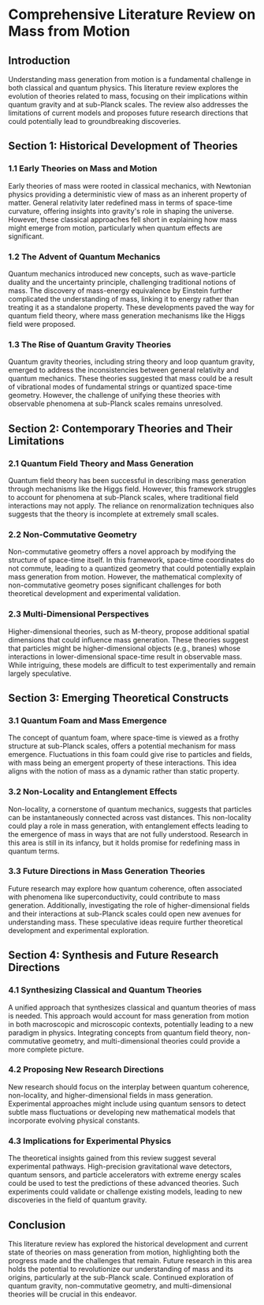 # Comprehensive Literature Review on Mass from Motion

## Introduction
Understanding mass generation from motion is a fundamental challenge in both classical and quantum physics. This literature review explores the evolution of theories related to mass, focusing on their implications within quantum gravity and at sub-Planck scales. The review also addresses the limitations of current models and proposes future research directions that could potentially lead to groundbreaking discoveries.

## Section 1: Historical Development of Theories

### 1.1 Early Theories on Mass and Motion
Early theories of mass were rooted in classical mechanics, with Newtonian physics providing a deterministic view of mass as an inherent property of matter. General relativity later redefined mass in terms of space-time curvature, offering insights into gravity's role in shaping the universe. However, these classical approaches fell short in explaining how mass might emerge from motion, particularly when quantum effects are significant.

### 1.2 The Advent of Quantum Mechanics
Quantum mechanics introduced new concepts, such as wave-particle duality and the uncertainty principle, challenging traditional notions of mass. The discovery of mass-energy equivalence by Einstein further complicated the understanding of mass, linking it to energy rather than treating it as a standalone property. These developments paved the way for quantum field theory, where mass generation mechanisms like the Higgs field were proposed.

### 1.3 The Rise of Quantum Gravity Theories
Quantum gravity theories, including string theory and loop quantum gravity, emerged to address the inconsistencies between general relativity and quantum mechanics. These theories suggested that mass could be a result of vibrational modes of fundamental strings or quantized space-time geometry. However, the challenge of unifying these theories with observable phenomena at sub-Planck scales remains unresolved.

## Section 2: Contemporary Theories and Their Limitations

### 2.1 Quantum Field Theory and Mass Generation
Quantum field theory has been successful in describing mass generation through mechanisms like the Higgs field. However, this framework struggles to account for phenomena at sub-Planck scales, where traditional field interactions may not apply. The reliance on renormalization techniques also suggests that the theory is incomplete at extremely small scales.

### 2.2 Non-Commutative Geometry
Non-commutative geometry offers a novel approach by modifying the structure of space-time itself. In this framework, space-time coordinates do not commute, leading to a quantized geometry that could potentially explain mass generation from motion. However, the mathematical complexity of non-commutative geometry poses significant challenges for both theoretical development and experimental validation.

### 2.3 Multi-Dimensional Perspectives
Higher-dimensional theories, such as M-theory, propose additional spatial dimensions that could influence mass generation. These theories suggest that particles might be higher-dimensional objects (e.g., branes) whose interactions in lower-dimensional space-time result in observable mass. While intriguing, these models are difficult to test experimentally and remain largely speculative.

## Section 3: Emerging Theoretical Constructs

### 3.1 Quantum Foam and Mass Emergence
The concept of quantum foam, where space-time is viewed as a frothy structure at sub-Planck scales, offers a potential mechanism for mass emergence. Fluctuations in this foam could give rise to particles and fields, with mass being an emergent property of these interactions. This idea aligns with the notion of mass as a dynamic rather than static property.

### 3.2 Non-Locality and Entanglement Effects
Non-locality, a cornerstone of quantum mechanics, suggests that particles can be instantaneously connected across vast distances. This non-locality could play a role in mass generation, with entanglement effects leading to the emergence of mass in ways that are not fully understood. Research in this area is still in its infancy, but it holds promise for redefining mass in quantum terms.

### 3.3 Future Directions in Mass Generation Theories
Future research may explore how quantum coherence, often associated with phenomena like superconductivity, could contribute to mass generation. Additionally, investigating the role of higher-dimensional fields and their interactions at sub-Planck scales could open new avenues for understanding mass. These speculative ideas require further theoretical development and experimental exploration.

## Section 4: Synthesis and Future Research Directions

### 4.1 Synthesizing Classical and Quantum Theories
A unified approach that synthesizes classical and quantum theories of mass is needed. This approach would account for mass generation from motion in both macroscopic and microscopic contexts, potentially leading to a new paradigm in physics. Integrating concepts from quantum field theory, non-commutative geometry, and multi-dimensional theories could provide a more complete picture.

### 4.2 Proposing New Research Directions
New research should focus on the interplay between quantum coherence, non-locality, and higher-dimensional fields in mass generation. Experimental approaches might include using quantum sensors to detect subtle mass fluctuations or developing new mathematical models that incorporate evolving physical constants.

### 4.3 Implications for Experimental Physics
The theoretical insights gained from this review suggest several experimental pathways. High-precision gravitational wave detectors, quantum sensors, and particle accelerators with extreme energy scales could be used to test the predictions of these advanced theories. Such experiments could validate or challenge existing models, leading to new discoveries in the field of quantum gravity.

## Conclusion
This literature review has explored the historical development and current state of theories on mass generation from motion, highlighting both the progress made and the challenges that remain. Future research in this area holds the potential to revolutionize our understanding of mass and its origins, particularly at the sub-Planck scale. Continued exploration of quantum gravity, non-commutative geometry, and multi-dimensional theories will be crucial in this endeavor.